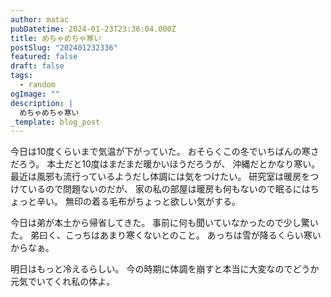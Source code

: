 ```yaml
---
author: matac
pubDatetime: 2024-01-23T23:36:04.000Z
title: めちゃめちゃ寒い
postSlug: "202401232336"
featured: false
draft: false
tags:
  - random
ogImage: ""
description: |
  めちゃめちゃ寒い
_template: blog_post
---
```


今日は10度くらいまで気温が下がっていた。
おそらくこの冬でいちばんの寒さだろう。
本土だと10度はまだまだ暖かいほうだろうが、
沖縄だとかなり寒い。
最近は風邪も流行っているようだし体調には気をつけたい。
研究室は暖房をつけているので問題ないのだが、
家の私の部屋は暖房も何もないので眠るにはちょっと辛い。
無印の着る毛布がちょっと欲しい気がする。

今日は弟が本土から帰省してきた。
事前に何も聞いていなかったので少し驚いた。
弟曰く、こっちはあまり寒くないとのこと。
あっちは雪が降るくらい寒いからなぁ。

明日はもっと冷えるらしい。
今の時期に体調を崩すと本当に大変なのでどうか元気でいてくれ私の体よ。
